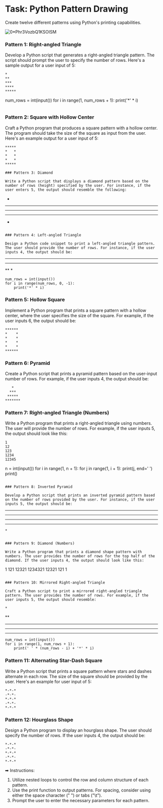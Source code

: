 # Task: Python Pattern Drawing

Create twelve different patterns using Python's printing capabilities.

![0*Phr3VozbQ1KSOISM](https://github.com/user-attachments/assets/af1b03c3-7637-473c-80e2-1b36e60eae10)


### Pattern 1: Right-angled Triangle

Develop a Python script that generates a right-angled triangle pattern. The script should prompt the user to specify the number of rows. Here's a sample output for a user input of 5:

```
*
**
***
****
*****
```
num_rows = int(input())
for i in range(1, num_rows + 1):
    print('*' * i)
```

```

### Pattern 2: Square with Hollow Center
 
Craft a Python program that produces a square pattern with a hollow center. The program should take the size of the square as input from the user. Here's an example output for a user input of 5:

```
*****
*   *
*   *
*   *
*****
```

```
### Pattern 3: Diamond

Write a Python script that displays a diamond pattern based on the number of rows (height) specified by the user. For instance, if the user enters 5, the output should resemble the following:

```
  *
 ***
*****
 ***
  *
```

### Pattern 4: Left-angled Triangle

Design a Python code snippet to print a left-angled triangle pattern. The user should provide the number of rows. For instance, if the user inputs 4, the output should be:

```
****
***
**
*
```
num_rows = int(input())
for i in range(num_rows, 0, -1):
    print('*' * i)
```
### Pattern 5: Hollow Square

Implement a Python program that prints a square pattern with a hollow center, where the user specifies the size of the square. For example, if the user inputs 6, the output should be:

```
******
*    *
*    *
*    *
*    *
******
```

### Pattern 6: Pyramid

Create a Python script that prints a pyramid pattern based on the user-input number of rows. For example, if the user inputs 4, the output should be:

```
   *
  ***
 *****
*******
```

### Pattern 7: Right-angled Triangle (Numbers)

Write a Python program that prints a right-angled triangle using numbers. The user will provide the number of rows. For example, if the user inputs 5, the output should look like this:

```
1
12
123
1234
12345
```
n = int(input())
for i in range(1, n + 1):
    for j in range(1, i + 1):
        print(j, end=' ')
    print()
```

### Pattern 8: Inverted Pyramid

Develop a Python script that prints an inverted pyramid pattern based on the number of rows provided by the user. For instance, if the user inputs 5, the output should be:

```
*********
 *******
  *****
   ***
    *
```

### Pattern 9: Diamond (Numbers)

Write a Python program that prints a diamond shape pattern with numbers. The user provides the number of rows for the top half of the diamond. If the user inputs 4, the output should look like this:

```
   1
  121
 12321
1234321
 12321
  121
   1
```

### Pattern 10: Mirrored Right-angled Triangle

Craft a Python script to print a mirrored right-angled triangle pattern. The user provides the number of rows. For example, if the user inputs 5, the output should resemble:

```
    *
   **
  ***
 ****
*****
```
num_rows = int(input())
for i in range(1, num_rows + 1):
    print(' ' * (num_rows - i) + '*' * i)
```

### Pattern 11: Alternating Star-Dash Square

Write a Python script that prints a square pattern where stars and dashes alternate in each row. The size of the square should be provided by the user. Here's an example for user input of 5:

```
*-*-*
-*-*-
*-*-*
-*-*-
*-*-*
```

### Pattern 12: Hourglass Shape

Design a Python program to display an hourglass shape. The user should specify the number of rows. If the user inputs 4, the output should be:

```
*-*-*
-*-*-
*-*-*
-*-*-
*-*-*
```


➡ Instructions:

1. Utilize nested loops to control the row and column structure of each pattern.
2. Use the print function to output patterns. For spacing, consider using either the space character (" ") or tabs ("\t").
3. Prompt the user to enter the necessary parameters for each pattern.
